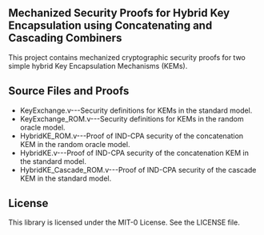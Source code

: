 ## Mechanized Security Proofs for Hybrid Key Encapsulation using Concatenating and Cascading Combiners

This project contains mechanized cryptographic security proofs for two simple hybrid Key Encapsulation Mechanisms (KEMs). 

## Source Files and Proofs

* KeyExchange.v---Security definitions for KEMs in the standard model.
* KeyExchange_ROM.v---Security definitions for KEMs in the random oracle model.
* HybridKE_ROM.v---Proof of IND-CPA security of the concatenation KEM in the random oracle model.
* HybridKE.v---Proof of IND-CPA security of the concatenation KEM in the standard model.
* HybridKE_Cascade_ROM.v---Proof of IND-CPA security of the cascade KEM in the standard model.


## License

This library is licensed under the MIT-0 License. See the LICENSE file.

